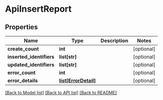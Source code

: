 # ApiInsertReport

## Properties
Name | Type | Description | Notes
------------ | ------------- | ------------- | -------------
**create_count** | **int** |  | [optional] 
**inserted_identifiers** | **list[str]** |  | [optional] 
**updated_identifiers** | **list[str]** |  | [optional] 
**error_count** | **int** |  | [optional] 
**error_details** | [**list[ErrorDetail]**](ErrorDetail.md) |  | [optional] 

[[Back to Model list]](../README.md#documentation-for-models) [[Back to API list]](../README.md#documentation-for-api-endpoints) [[Back to README]](../README.md)


